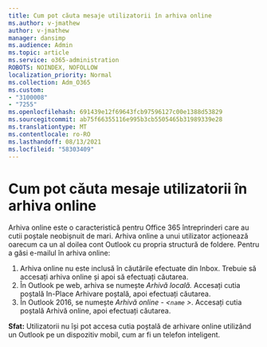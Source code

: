 ```yaml
---
title: Cum pot căuta mesaje utilizatorii în arhiva online
ms.author: v-jmathew
author: v-jmathew
manager: dansimp
ms.audience: Admin
ms.topic: article
ms.service: o365-administration
ROBOTS: NOINDEX, NOFOLLOW
localization_priority: Normal
ms.collection: Adm_O365
ms.custom:
- "3100008"
- "7255"
ms.openlocfilehash: 691439e12f69643fcb97596127c00e1388d53829
ms.sourcegitcommit: ab75f66355116e995b3cb5505465b31989339e28
ms.translationtype: MT
ms.contentlocale: ro-RO
ms.lasthandoff: 08/13/2021
ms.locfileid: "58303409"
---
```

# <a name="how-users-can-search-their-online-archive-for-messages"></a>Cum pot căuta mesaje utilizatorii în arhiva online

Arhiva online este o caracteristică pentru Office 365 întreprinderi care au cutii poștale neobișnuit de mari. Arhiva online a unui utilizator acționează oarecum ca un al doilea cont Outlook cu propria structură de foldere. Pentru a găsi e-mailul în arhiva online:

1. Arhiva online nu este inclusă în căutările efectuate din Inbox. Trebuie să accesați arhiva online și apoi să efectuați căutarea.
2. În Outlook pe web, arhiva se numește *Arhivă locală.* Accesați cutia poștală In-Place Arhivare poștală, apoi efectuați căutarea.
3. În Outlook 2016, se numește *Arhivă online - <`name` >*. Accesați cutia poștală Arhivă online, apoi efectuați căutarea.

**Sfat:** Utilizatorii nu își pot accesa cutia poștală de arhivare online utilizând un Outlook pe un dispozitiv mobil, cum ar fi un telefon inteligent.
